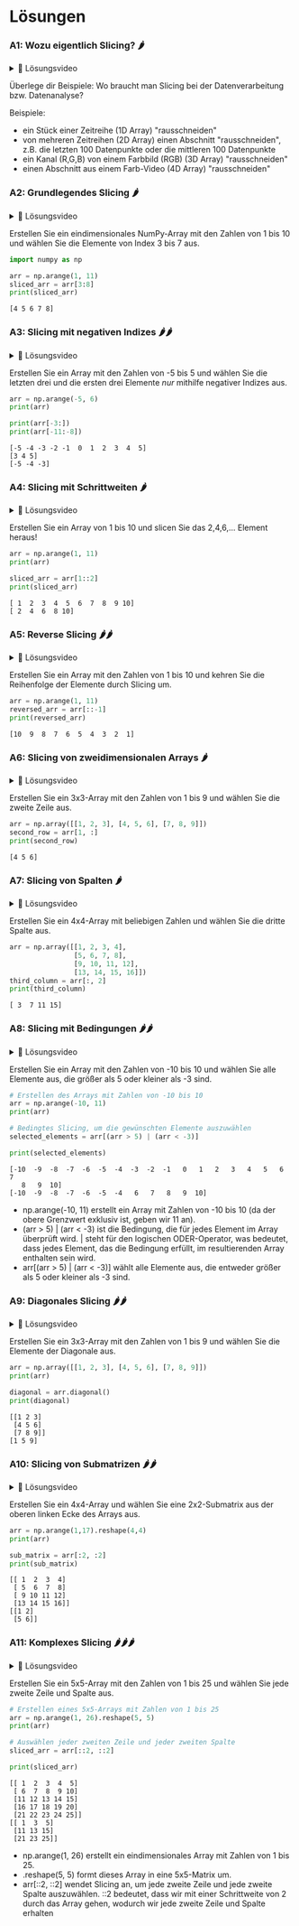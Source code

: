 # Lösungen

### A1: Wozu eigentlich Slicing? 🌶️

<details>
<summary>
🎦 Lösungsvideo
</summary>
<iframe width="560" height="315" src="https://www.youtube.com/embed/YTr8tDwVtCA?si=pWEMaa-U6SmZ2Xhi" title="YouTube video player" frameborder="0" allow="accelerometer; autoplay; clipboard-write; encrypted-media; gyroscope; picture-in-picture; web-share" allowfullscreen></iframe>
</details>

Überlege dir Beispiele: Wo braucht man Slicing bei der Datenverarbeitung bzw. Datenanalyse?

Beispiele:

- ein Stück einer Zeitreihe (1D Array) "rausschneiden" 
- von mehreren Zeitreihen (2D Array) einen Abschnitt "rausschneiden", z.B. die letzten 100 Datenpunkte oder die mittleren 100 Datenpunkte
- ein Kanal (R,G,B) von einem Farbbild (RGB) (3D Array) "rausschneiden"
- einen Abschnitt aus einem Farb-Video (4D Array) "rausschneiden"

### A2: Grundlegendes Slicing 🌶️

<details>
<summary>
🎦 Lösungsvideo
</summary>
<iframe width="560" height="315" src="https://www.youtube.com/embed/F7KLEMSCFyc?si=msYlVw1pAxuF96Pn" title="YouTube video player" frameborder="0" allow="accelerometer; autoplay; clipboard-write; encrypted-media; gyroscope; picture-in-picture; web-share" allowfullscreen></iframe>
</details>


Erstellen Sie ein eindimensionales NumPy-Array mit den Zahlen von 1 bis 10 und wählen Sie die Elemente von Index 3 bis 7 aus.


```python
import numpy as np

arr = np.arange(1, 11)
sliced_arr = arr[3:8]
print(sliced_arr)
```

    [4 5 6 7 8]


### A3: Slicing mit negativen Indizes 🌶️🌶️

<details>
<summary>
🎦 Lösungsvideo
</summary>
<iframe width="560" height="315" src="https://www.youtube.com/embed/NaegO5Jt9so?si=Xg2NbgKsONLOAyUA" title="YouTube video player" frameborder="0" allow="accelerometer; autoplay; clipboard-write; encrypted-media; gyroscope; picture-in-picture; web-share" allowfullscreen></iframe>
</details>


Erstellen Sie ein Array mit den Zahlen von -5 bis 5 und wählen Sie die letzten drei und die ersten drei Elemente *nur* mithilfe negativer Indizes aus.


```python
arr = np.arange(-5, 6)
print(arr)

print(arr[-3:])
print(arr[-11:-8])
```

    [-5 -4 -3 -2 -1  0  1  2  3  4  5]
    [3 4 5]
    [-5 -4 -3]


### A4: Slicing mit Schrittweiten 🌶️

<details>
<summary>
🎦 Lösungsvideo
</summary>
<iframe width="560" height="315" src="https://www.youtube.com/embed/WHV_U1yCC5Y?si=OuVw1gZlgdNtKShV" title="YouTube video player" frameborder="0" allow="accelerometer; autoplay; clipboard-write; encrypted-media; gyroscope; picture-in-picture; web-share" allowfullscreen></iframe>
</details>


Erstellen Sie ein Array von 1 bis 10 und slicen Sie das 2,4,6,... Element heraus!


```python
arr = np.arange(1, 11)
print(arr)

sliced_arr = arr[1::2]
print(sliced_arr)
```

    [ 1  2  3  4  5  6  7  8  9 10]
    [ 2  4  6  8 10]


### A5: Reverse Slicing 🌶️🌶️

<details>
<summary>
🎦 Lösungsvideo
</summary>
<iframe width="560" height="315" src="https://www.youtube.com/embed/fdsLWN4xKU8?si=WlpNbMewtL1G8E9C" title="YouTube video player" frameborder="0" allow="accelerometer; autoplay; clipboard-write; encrypted-media; gyroscope; picture-in-picture; web-share" allowfullscreen></iframe>
</details>


Erstellen Sie ein Array mit den Zahlen von 1 bis 10 und kehren Sie die Reihenfolge der Elemente durch Slicing um.


```python
arr = np.arange(1, 11)
reversed_arr = arr[::-1]
print(reversed_arr)
```

    [10  9  8  7  6  5  4  3  2  1]


### A6: Slicing von zweidimensionalen Arrays 🌶️

<details>
<summary>
🎦 Lösungsvideo
</summary>
<iframe width="560" height="315" src="https://www.youtube.com/embed/frEQ49eirTs?si=gVzMNRmwHNkWc6l_" title="YouTube video player" frameborder="0" allow="accelerometer; autoplay; clipboard-write; encrypted-media; gyroscope; picture-in-picture; web-share" allowfullscreen></iframe>
</details>


Erstellen Sie ein 3x3-Array mit den Zahlen von 1 bis 9 und wählen Sie die zweite Zeile aus.


```python
arr = np.array([[1, 2, 3], [4, 5, 6], [7, 8, 9]])
second_row = arr[1, :]
print(second_row)
```

    [4 5 6]


### A7: Slicing von Spalten 🌶️

<details>
<summary>
🎦 Lösungsvideo
</summary>
<iframe width="560" height="315" src="https://www.youtube.com/embed/irt-8lag8Lc?si=OU7yE5x0s9Vt8tnQ" title="YouTube video player" frameborder="0" allow="accelerometer; autoplay; clipboard-write; encrypted-media; gyroscope; picture-in-picture; web-share" allowfullscreen></iframe>
</details>


Erstellen Sie ein 4x4-Array mit beliebigen Zahlen und wählen Sie die dritte Spalte aus.


```python
arr = np.array([[1, 2, 3, 4],
                [5, 6, 7, 8],
                [9, 10, 11, 12],
                [13, 14, 15, 16]])
third_column = arr[:, 2]
print(third_column)
```

    [ 3  7 11 15]


### A8: Slicing mit Bedingungen 🌶️🌶️

<details>
<summary>
🎦 Lösungsvideo
</summary>
<iframe width="560" height="315" src="https://www.youtube.com/embed/w9fYXPho5bE?si=4fq7oBg-ou8j0mJm" title="YouTube video player" frameborder="0" allow="accelerometer; autoplay; clipboard-write; encrypted-media; gyroscope; picture-in-picture; web-share" allowfullscreen></iframe>
</details>


Erstellen Sie ein Array mit den Zahlen von -10 bis 10 und wählen Sie alle Elemente aus, die größer als 5 oder kleiner als -3 sind.


```python
# Erstellen des Arrays mit Zahlen von -10 bis 10
arr = np.arange(-10, 11)
print(arr)

# Bedingtes Slicing, um die gewünschten Elemente auszuwählen
selected_elements = arr[(arr > 5) | (arr < -3)]

print(selected_elements)
```

    [-10  -9  -8  -7  -6  -5  -4  -3  -2  -1   0   1   2   3   4   5   6   7
       8   9  10]
    [-10  -9  -8  -7  -6  -5  -4   6   7   8   9  10]


- np.arange(-10, 11) erstellt ein Array mit Zahlen von -10 bis 10 (da der obere Grenzwert exklusiv ist, geben wir 11 an).  
- (arr > 5) | (arr < -3) ist die Bedingung, die für jedes Element im Array überprüft wird. | steht für den logischen ODER-Operator, was bedeutet, dass jedes Element, das die Bedingung erfüllt, im resultierenden Array enthalten sein wird.
- arr[(arr > 5) | (arr < -3)] wählt alle Elemente aus, die entweder größer als 5 oder kleiner als -3 sind.

### A9: Diagonales Slicing 🌶️🌶️

<details>
<summary>
🎦 Lösungsvideo
</summary>
<iframe width="560" height="315" src="https://www.youtube.com/embed/ujmEDIt_IH4?si=aD5hzShQLSETXUD-" title="YouTube video player" frameborder="0" allow="accelerometer; autoplay; clipboard-write; encrypted-media; gyroscope; picture-in-picture; web-share" allowfullscreen></iframe>
</details>


Erstellen Sie ein 3x3-Array mit den Zahlen von 1 bis 9 und wählen Sie die Elemente der Diagonale aus.


```python
arr = np.array([[1, 2, 3], [4, 5, 6], [7, 8, 9]])
print(arr)

diagonal = arr.diagonal()
print(diagonal)
```

    [[1 2 3]
     [4 5 6]
     [7 8 9]]
    [1 5 9]


### A10: Slicing von Submatrizen 🌶️🌶️

<details>
<summary>
🎦 Lösungsvideo
</summary>
<iframe width="560" height="315" src="https://www.youtube.com/embed/1mkRWaqSFtg?si=D_mcdBgsuk9xRBro" title="YouTube video player" frameborder="0" allow="accelerometer; autoplay; clipboard-write; encrypted-media; gyroscope; picture-in-picture; web-share" allowfullscreen></iframe>
</details>


Erstellen Sie ein 4x4-Array und wählen Sie eine 2x2-Submatrix aus der oberen linken Ecke des Arrays aus.


```python
arr = np.arange(1,17).reshape(4,4)
print(arr)

sub_matrix = arr[:2, :2]
print(sub_matrix)
```

    [[ 1  2  3  4]
     [ 5  6  7  8]
     [ 9 10 11 12]
     [13 14 15 16]]
    [[1 2]
     [5 6]]


### A11: Komplexes Slicing 🌶️🌶️🌶️

<details>
<summary>
🎦 Lösungsvideo
</summary>
<iframe width="560" height="315" src="https://www.youtube.com/embed/N0c8ojZfZH0?si=lhEM1nfLqQbQtCan" title="YouTube video player" frameborder="0" allow="accelerometer; autoplay; clipboard-write; encrypted-media; gyroscope; picture-in-picture; web-share" allowfullscreen></iframe>
</details>


Erstellen Sie ein 5x5-Array mit den Zahlen von 1 bis 25 und wählen Sie jede zweite Zeile und Spalte aus.


```python
# Erstellen eines 5x5-Arrays mit Zahlen von 1 bis 25
arr = np.arange(1, 26).reshape(5, 5)
print(arr)

# Auswählen jeder zweiten Zeile und jeder zweiten Spalte
sliced_arr = arr[::2, ::2]

print(sliced_arr)
```

    [[ 1  2  3  4  5]
     [ 6  7  8  9 10]
     [11 12 13 14 15]
     [16 17 18 19 20]
     [21 22 23 24 25]]
    [[ 1  3  5]
     [11 13 15]
     [21 23 25]]


- np.arange(1, 26) erstellt ein eindimensionales Array mit Zahlen von 1 bis 25.
- .reshape(5, 5) formt dieses Array in eine 5x5-Matrix um.
- arr[::2, ::2] wendet Slicing an, um jede zweite Zeile und jede zweite Spalte auszuwählen. ::2 bedeutet, dass wir mit einer Schrittweite von 2 durch das Array gehen, wodurch wir jede zweite Zeile und Spalte erhalten


```python

```
